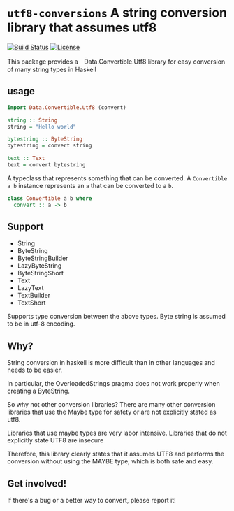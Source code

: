 # `utf8-conversions` A string conversion library that assumes utf8

[![Build Status](https://travis-ci.org/chemirea/utf8-conversions.svg?branch=master)](https://travis-ci.org/chemirea/utf8-conversions)
[![License](https://img.shields.io/badge/License-BSD%203--Clause-blue.svg)](https://opensource.org/licenses/BSD-3-Clause)

This package provides a　Data.Convertible.Utf8 library for easy conversion of many string types in Haskell

## usage

```haskell
import Data.Convertible.Utf8 (convert)

string :: String
string = "Hello world"

bytestring :: ByteString
bytestring = convert string

text :: Text
text = convert bytestring
```

A typeclass that represents something that can be converted.
A `Convertible a b` instance represents an `a` that can be converted to a `b`.

```haskell
class Convertible a b where
  convert :: a -> b
```

## Support

- String
- ByteString
- ByteStringBuilder
- LazyByteString
- ByteStringShort
- Text
- LazyText
- TextBuilder
- TextShort

Supports type conversion between the above types.
Byte string is assumed to be in utf-8 encoding.

## Why?

String conversion in haskell is more difficult than in other languages and needs to be easier.

In particular, the OverloadedStrings pragma does not work properly when creating a ByteString.

So why not other conversion libraries?
There are many other conversion libraries that use the Maybe type for safety or are not explicitly stated as utf8.

Libraries that use maybe types are very labor intensive.
Libraries that do not explicitly state UTF8 are insecure

Therefore, this library clearly states that it assumes UTF8 and performs the conversion without using the MAYBE type, which is both safe and easy.


## Get involved!

If there's a bug or a better way to convert, please report it!